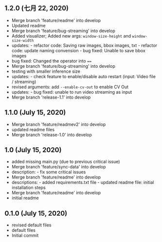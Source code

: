## 1.2.0 (七月 22, 2020)
  - Merge branch 'feature/readme' into develop
  - Updated readme
  - Merge branch 'feature/bug-streaming' into develop
  - Added visualizer; Added new args: `window-size-height` and `window-size-width`
  - updates: - refactor code: Saving raw images, bbox images, txt - refactor code: update naming convension - bug fixed: Unable to save bbox images
  - bug fixed: Changed the operator into `==`
  - Merge branch 'feature/bug-streaming' into develop
  - testing with smaller inference size
  - updates: - check feature to enable/disable auto restart (input: Video file / streaming)
  - revised arguments: add `--enable-cv-out` to enable CV Out
  - updates: - bug fixed: unable to run video streaming as input
  - Merge branch 'release-1.1' into develop

## 1.1.0 (July 15, 2020)
  - Merge branch 'feature/readmev2' into develop
  - updated readme files
  - Merge branch 'release-1.0' into develop

## 1.0 (July 15, 2020)
  - added missing main.py (due to previous critical issue)
  - Merge branch 'feature/sync-data' into develop
  - description: - fix some critical issues
  - Merge branch 'feature/readme' into develop
  - descriptions: - added requirements.txt file - updated readme file: initial installation steps
  - Merge branch 'feature/readme' into develop
  - initial readme

## 0.1.0 (July 15, 2020)
  - revised default files
  - default files
  - Initial commit

